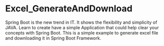 # Excel_GenerateAndDownload
Spring Boot is the new trend in IT. It shows the flexibility and simplicity of JAVA. 
Learn to create have a simple Application that could help clear your concepts with Spring Boot.
This is a simple example to generate excel file and downloading it in Spring Boot Framework.
